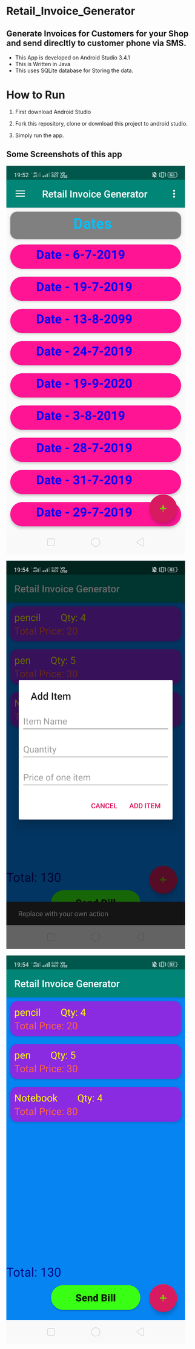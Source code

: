 # Retail_Invoice_Generator

## Generate Invoices for Customers for your Shop and send direcltly to customer phone via SMS.


* This App is developed on Android Studio 3.4.1
* This is Written in Java
* This uses SQLite database for Storing the data.

# How to Run
1. First download Android Studio

2. Fork this repository, clone or download this project to android studio.

3. Simply run the app.

## Some Screenshots of this app


![ chat status](/images/date.png)

![profile ](/images/fill.png)

![chat  ](/images/item.png)





